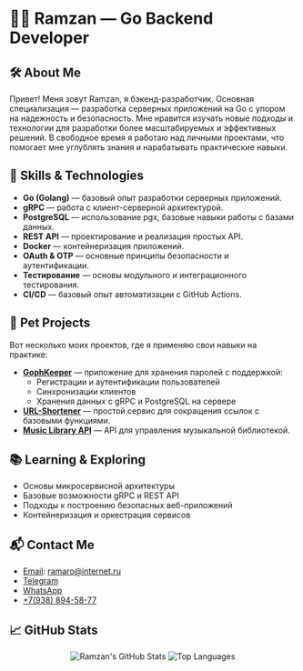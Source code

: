 # 👨‍💻 Ramzan — Go Backend Developer

## 🛠️ About Me

Привет! Меня зовут Ramzan, я бэкенд-разработчик. Основная специализация — разработка серверных приложений на Go с упором на надежность и безопасность. Мне нравится изучать новые подходы и технологии для разработки более масштабируемых и эффективных решений. В свободное время я работаю над личными проектами, что помогает мне углублять знания и нарабатывать практические навыки.

## 🔧 Skills & Technologies

- **Go (Golang)** — базовый опыт разработки серверных приложений.
- **gRPC** — работа с клиент-серверной архитектурой.
- **PostgreSQL** — использование pgx, базовые навыки работы с базами данных.
- **REST API** — проектирование и реализация простых API.
- **Docker** — контейнеризация приложений.
- **OAuth & OTP** — основные принципы безопасности и аутентификации.
- **Тестирование** — основы модульного и интеграционного тестирования.
- **CI/CD** — базовый опыт автоматизации с GitHub Actions.

## 🚀 Pet Projects

Вот несколько моих проектов, где я применяю свои навыки на практике:

- **[GophKeeper](https://github.com/imbroux/GophKeeper)** — приложение для хранения паролей с поддержкой:
  - Регистрации и аутентификации пользователей
  - Синхронизации клиентов
  - Хранения данных с gRPC и PostgreSQL на сервере
- **[URL-Shortener](https://github.com/Imbroux/ShortLinker)** — простой сервис для сокращения ссылок с базовыми функциями.
- **[Music Library API](https://github.com/Imbroux/music-library-api)** — API для управления музыкальной библиотекой.

## 📚 Learning & Exploring

- Основы микросервисной архитектуры
- Базовые возможности gRPC и REST API
- Подходы к построению безопасных веб-приложений
- Контейнеризация и оркестрация сервисов

## 📬 Contact Me

- [Email](mailto:ramaro@internet.ru): ramaro@internet.ru
- [Telegram](https://t.me/imbroux)
- [WhatsApp](https://api.whatsapp.com/send?phone=79388945877)
- [+7(938) 894-58-77](tel:+79388945877)

## 📈 GitHub Stats

<div align="center">

![Ramzan's GitHub Stats](https://github-readme-stats.vercel.app/api?username=imbroux&show_icons=true&theme=radical&hide=prs)
![Top Languages](https://github-readme-stats.vercel.app/api/top-langs/?username=imbroux&layout=compact&theme=radical)

</div>

